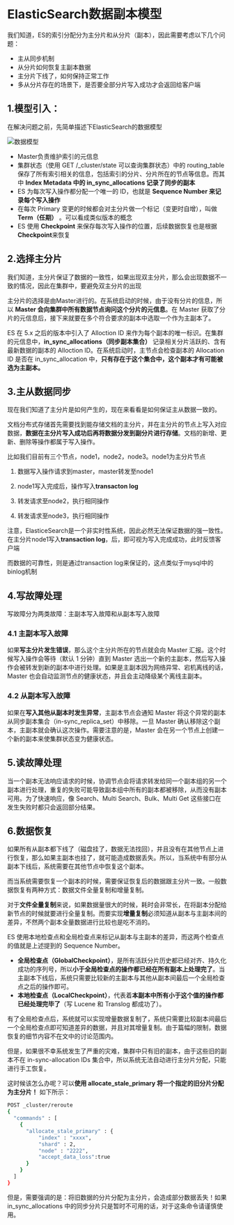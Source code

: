 # ElasticSearch数据副本模型

我们知道，ES的索引分配分为主分片和从分片（副本），因此需要考虑以下几个问题：

* 主从同步机制
* 从分片如何恢复主副本数据
* 主分片下线了，如何保持正常工作
* 多从分片存在的场景下，是否要全部分片写入成功才会返回给客户端



## 1.模型引入：

在解决问题之前，先简单描述下ElasticSearch的数据模型

![数据模型](elasticsearch-data-model.png)



* Master负责维护索引的元信息
* 集群状态（使用 GET /_cluster/state 可以查询集群状态）中的 routing_table 保存了所有索引相关的信息，包括索引的分片、分片所在的节点等信息。而其中 **Index Metadata 中的 in_sync_allocations 记录了同步的副本**
* ES 为每次写入操作都分配一个唯一的 ID，也就是 **Sequence Number 来记录每个写入操作** 
* 在每次 Primary 变更的时候都会对主分片做一个标记（变更时自增），叫做 **Term（任期）** 。可以看成类似版本的概念
* ES 使用 **Checkpoint** 来保存每次写入操作的位置，后续数据恢复也是根据**Checkpoint**来恢复



## 2.选择主分片

我们知道，主分片保证了数据的一致性，如果出现双主分片，那么会出现数据不一致的情况，因此在集群中，要避免双主分片的出现



主分片的选择是由Master进行的。在系统启动的时候，由于没有分片的信息，所以 **Master 会向集群中所有数据节点询问这个分片的元信息**。在 Master 获取了分片的元信息后，接下来就要在多个符合要求的副本中选取一个作为主副本了。



ES 在 5.x 之后的版本中引入了 Alloction ID 来作为每个副本的唯一标识。在集群的元信息中，**in_sync_allocations（同步副本集合）** 记录相关分片活跃的、含有最新数据的副本的 Alloction ID。在系统启动时，主节点会检查副本的 Allocation ID 是否在 in_sync_allocation 中，**只有存在于这个集合中，这个副本才有可能被选为主副本。**



## 3.主从数据同步

现在我们知道了主分片是如何产生的，现在来看看是如何保证主从数据一致的。

文档分布式存储首先需要找到能存储文档的主分片，并在主分片的节点上写入对应数据，**数据在主分片写入成功后再将数据分发到副分片进行存储**。文档的新增、更新、删除等操作都属于写入操作。

比如我们目前有三个节点，node1，node2，node3。node1为主分片节点

1. 数据写入操作请求到master，master转发至node1

2. node1写入完成后，操作写入**transacton log**

3. 转发请求至node2，执行相同操作

4. 转发请求至node3，执行相同操作

注意，ElasticeSearch是一个非实时性系统，因此必然无法保证数据的强一致性。在主分片node1写入**transaction log**，后，即可视为写入完成成功，此时反馈客户端

而数据的可靠性，则是通过transaction log来保证的，这点类似于mysql中的binlog机制



## 4.写故障处理

写故障分为两类故障：主副本写入故障和从副本写入故障

### 4.1 主副本写入故障

如果**写主分片发生错误**，那么这个主分片所在的节点就会向 Master 汇报。这个时候写入操作会等待（默认 1 分钟）直到 Master 选出一个新的主副本，然后写入操作会被转发到新的副本中进行处理。如果是主副本因为网络异常、宕机离线的话，Master 也会自动监测节点的健康状态，并且会主动降级某个离线主副本。



### 4.2 从副本写入故障

如果在**写入其他从副本时发生异常**，主副本节点会通知 Master 将这个异常的副本从同步副本集合（in-sync_replica_set）中移除。一旦 Master 确认移除这个副本，主副本就会确认这次操作。需要注意的是，Master 会在另一个节点上创建一个新的副本来使集群状态变为健康状态。



## 5.读故障处理

当一个副本无法响应请求的时候，协调节点会将请求转发给同一个副本组的另一个副本进行处理，重复的失败可能导致副本组中所有的副本都被移除，从而没有副本可用。为了快速响应，像 Search、Multi Search、Bulk、Multi Get 这些接口在发生失败时都只会返回部分结果。



## 6.数据恢复

如果所有从副本都下线了（磁盘挂了，数据无法找回），并且没有在其他节点上进行恢复，那么如果主副本也挂了，就可能造成数据丢失。所以，当系统中有部分从副本下线后，系统需要在其他节点中恢复这个副本。

而当系统需要恢复一个副本的时候，需要保证恢复后的数据跟主分片一致。一般数据恢复有两种方式：数据文件全量复制和增量复制。

对于**文件全量复制**来说，如果数据量很大的时候，耗时会非常长，在将副本分配给新节点的时候就要进行全量复制。而要实现**增量复制**必须知道从副本与主副本间的差异，不然两个副本全量数据进行比较也是吃不消的。

ES 使用本地检查点和全局检查点来标记从副本与主副本的差异，而这两个检查点的值就是上述提到的 Sequence Number。

- **全局检查点（GlobalCheckpoint）**，是所有活跃分片历史都已经对齐、持久化成功的序列号，所以**小于全局检查点的操作都已经在所有副本上处理完了**。当主副本下线后，系统只需要比较新的主副本与其他从副本间最后一个全局检查点之后的操作即可。
- **本地检查点（LocalCheckpoint）**，代表着**本副本中所有小于这个值的操作都已经处理完毕了**（写 Lucene 和 Translog 都成功了）。

有了全局检查点后，系统就可以实现增量数据复制了，系统只需要比较副本间最后一个全局检查点即可知道差异的数据，并且对其增量复制。由于篇幅的限制，数据恢复的细节内容不在文中的讨论范围内。

但是，如果很不幸系统发生了严重的灾难，集群中只有旧的副本，由于这些旧的副本不在 in-sync-allocation IDs 集合中，所以系统无法自动进行主分片分配，只能进行手工恢复。

这时候该怎么办呢？可以**使用 allocate_stale_primary 将一个指定的旧分片分配为主分片！** 如下所示：

```bash
POST _cluster/reroute
{
  "commands" : [
    {
      "allocate_stale_primary" : {
          "index" : "xxxx", 
          "shard" : 2,
          "node" : "2222",
          "accept_data_loss":true
      }
    }
  ]
}
```

但是，需要强调的是：将旧数据的分片分配为主分片，会造成部分数据丢失！如果 in_sync_allocations 中的同步分片只是暂时不可用的话，对于这条命令请谨慎使用。
